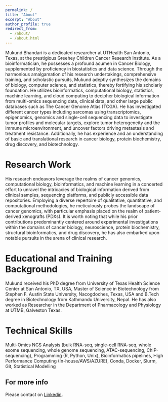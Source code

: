 ```yaml
---
permalink: /
title: "About"
excerpt: "About"
author_profile: true
redirect_from:
  - /about/
  - /about.html
---
```


Mukund Bhandari is a dedicated researcher at UTHealth San Antonio, Texas, at the prestigious Greehey Children Cancer Research Institute. As a bioinformatician, he possesses a profound acumen in Cancer Biology, supplemented by proficiency in biostatistics and data science. Through the harmonious amalgamation of his research undertakings, comprehensive training, and scholastic pursuits, Mukund adeptly synthesizes the domains of biology, computer science, and statistics, thereby fortifying his scholarly foundation. 
He utilizes bioinformatics, computational biology, statistics, machine learning, and cloud computing to decipher biological information from multi-omics sequencing data, clinical data, and other large public databases such as The Cancer Genome Atlas (TCGA). He has investigated different cancer types including sarcomas using transcriptomics, epigenomics, genomics and single-cell sequencing data to investigate tumor profiles and molecular targets, explore tumor heterogeneity and the immune microenvironment, and uncover factors driving metastasis and treatment resistance. Additionally, he has experience and an understanding of basic and translational research in cancer biology, protein biochemistry, drug discovery, and biotechnology.

Research Work
======
His research endeavors leverage the realms of cancer genomics, computational biology, bioinformatics, and machine learning in a concerted effort to unravel the intricacies of biological information derived from clinical samples, sequencing platforms, and publicly accessible data repositories. Employing a diverse repertoire of qualitative, quantitative, and computational methodologies, he meticulously probes the landscape of cancer genomics, with particular emphasis placed on the realm of patient-derived xenografts (PDXs). It is worth noting that while his prior contributions predominantly centered around experimental investigations within the domains of cancer biology, neuroscience, protein biochemistry, structural bioinformatics, and drug discovery, he has also embarked upon notable pursuits in the arena of clinical research.

Educational and Training Background
======

Mukund received his PhD degree from University of Texas Health Science Center at San Antonio, TX, USA, Master of Science in Biotechnology from Stephen F. Austin State University, Nacogdoches, Texas, USA and B.Tech degree in Biotechnology from Kathmandu University, Nepal. He has also worked as Researcher in the Department of Pharmacology and Physiology at UTMB, Galveston Texas.

Technical Skills
======

Multi-Omics NGS Analysis (bulk RNA-seq, single-cell RNA-seq, whole exome sequencing, whole genome sequencing, ATAC-sequencing, ChIP-sequencing), Programming (R, Python, Unix), Bioinformatics pipelines, High Performance Computing (In-house/AWS/AZURE), Conda, Docker, Slurm, Git, Statistical Modelling

For more info
------
Please contact on [Linkedin](https://www.linkedin.com/in/mukundbhandari/).
